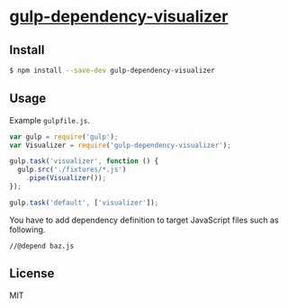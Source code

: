 # [gulp-dependency-visualizer](https://www.npmjs.org/package/gulp-dependency-visualizer)

## Install

```sh
$ npm install --save-dev gulp-dependency-visualizer
```

## Usage

Example `gulpfile.js`.

```js
var gulp = require('gulp');
var Visualizer = require('gulp-dependency-visualizer');

gulp.task('visualizer', function () {
  gulp.src('./fixtures/*.js')
    .pipe(Visualizer());
});

gulp.task('default', ['visualizer']);
```

You have to add dependency definition to target JavaScript files such as following.

```
//@depend baz.js
```

## License

MIT